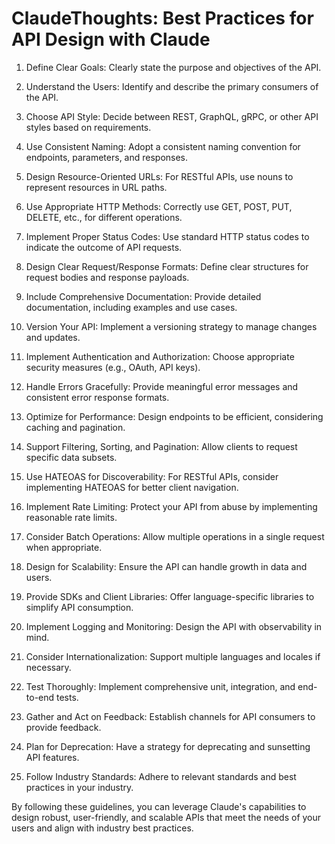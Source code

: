 # ClaudeThoughts: Best Practices for API Design with Claude

1. Define Clear Goals: Clearly state the purpose and objectives of the API.

2. Understand the Users: Identify and describe the primary consumers of the API.

3. Choose API Style: Decide between REST, GraphQL, gRPC, or other API styles based on requirements.

4. Use Consistent Naming: Adopt a consistent naming convention for endpoints, parameters, and responses.

5. Design Resource-Oriented URLs: For RESTful APIs, use nouns to represent resources in URL paths.

6. Use Appropriate HTTP Methods: Correctly use GET, POST, PUT, DELETE, etc., for different operations.

7. Implement Proper Status Codes: Use standard HTTP status codes to indicate the outcome of API requests.

8. Design Clear Request/Response Formats: Define clear structures for request bodies and response payloads.

9. Include Comprehensive Documentation: Provide detailed documentation, including examples and use cases.

10. Version Your API: Implement a versioning strategy to manage changes and updates.

11. Implement Authentication and Authorization: Choose appropriate security measures (e.g., OAuth, API keys).

12. Handle Errors Gracefully: Provide meaningful error messages and consistent error response formats.

13. Optimize for Performance: Design endpoints to be efficient, considering caching and pagination.

14. Support Filtering, Sorting, and Pagination: Allow clients to request specific data subsets.

15. Use HATEOAS for Discoverability: For RESTful APIs, consider implementing HATEOAS for better client navigation.

16. Implement Rate Limiting: Protect your API from abuse by implementing reasonable rate limits.

17. Consider Batch Operations: Allow multiple operations in a single request when appropriate.

18. Design for Scalability: Ensure the API can handle growth in data and users.

19. Provide SDKs and Client Libraries: Offer language-specific libraries to simplify API consumption.

20. Implement Logging and Monitoring: Design the API with observability in mind.

21. Consider Internationalization: Support multiple languages and locales if necessary.

22. Test Thoroughly: Implement comprehensive unit, integration, and end-to-end tests.

23. Gather and Act on Feedback: Establish channels for API consumers to provide feedback.

24. Plan for Deprecation: Have a strategy for deprecating and sunsetting API features.

25. Follow Industry Standards: Adhere to relevant standards and best practices in your industry.

By following these guidelines, you can leverage Claude's capabilities to design robust, user-friendly, and scalable APIs that meet the needs of your users and align with industry best practices.
